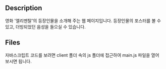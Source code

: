 ## Description

영화 '엘리멘탈'의 등장인물을 소개해 주는 웹 페이지입니다. 등장인물의 포스터를 볼 수 있고, 더빙되었던 음성을 들으실 수 있습니다.

## Files

자바스크립트 코드를 보려면 client 폴더 속의 js 폴더에 접근하여 main.js 파일을 열어 보시면 됩니다.

